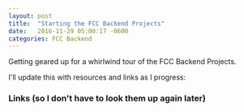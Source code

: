 ```yaml
---
layout: post
title:  "Starting the FCC Backend Projects"
date:   2016-11-29 05:00:17 -0600
categories: FCC Backend
---
```


Getting geared up for a whirlwind tour of the FCC Backend Projects.

I'll update this with resources and links as I progress:

### Links (so I don't have to look them up again later)




